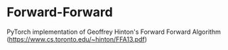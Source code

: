 # Forward-Forward

PyTorch implementation of Geoffrey Hinton's Forward Forward Algorithm (https://www.cs.toronto.edu/~hinton/FFA13.pdf)
